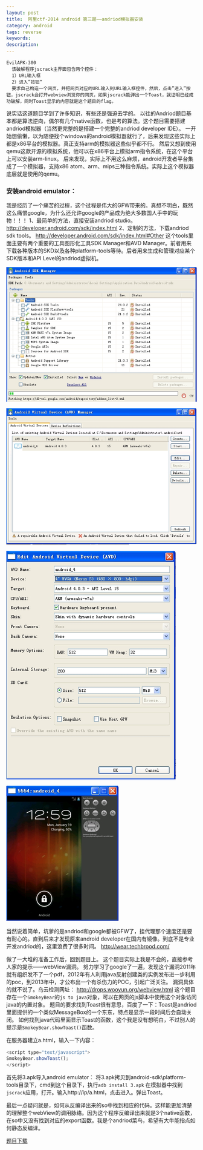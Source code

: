 ```yaml
---
layout: post
title:  阿里ctf-2014 android 第三题——andriod模拟器安装
category: android
tags: reverse
keywords: 
description: 
---
```


```
EvilAPK-300
  该破解程序jscrack主界面包含两个控件：
  1）URL输入框
  2）进入”按钮“
  要求自己构造一个网页，并把网页对应的URL输入到URL输入框控件，然后，点击”进入”按钮，jscrack会打开webview浏览你的网页，如果jscrack能弹出一个Toast，就证明已经成功破解，同时Toast显示的内容就是这个题目的flag。
```

说实话这道题目学到了许多知识，有些还是强迫去学的。
以往的Andriod题目基本都是算法逆向，偶尔有几个native函数，也是考的算法。这个题目需要搭建andriod模拟器（当然更完整的是搭建一个完整的andriod developer IDE）。
一开始想偷懒，以为随便找个windows的android模拟器就行了，后来发现这些实际上都是x86平台的模拟器。真正支持arm的模拟器这些似乎都不行。
然后又想到使用qemu这款开源的模拟系统，他可以在x86平台上模拟arm指令系统，在这个平台上可以安装arm-linux。
后来发现，实际上不用这么麻烦，android开发者平台集成了一个模拟器，支持x86 atom、arm、mips三种指令系统。实际上这个模拟器底层就是使用的qemu。

### 安装android emulator：
我是经历了一个痛苦的过程，这个过程是伟大的GFW带来的。真想不明白，既然这么痛恨google，为什么还允许google的产品成为绝大多数国人手中的玩物！！！
1、最简单的方法，直接安装andriod studio。
http://developer.android.com/sdk/index.html
2、定制的方法，下载andriod sdk tools。
http://developer.android.com/sdk/index.html#Other
这个tools里面主要有两个重要的工具图形化工具SDK Manager和AVD Manager。前者用来下载各种版本的SKD以及各种platform-tools等待。后者用来生成和管理对应某个SDK版本和API Level的andriod虚拟机。

![图](/public/img/2015-01-19-alictf-2014_android_No3_install_emulator-1.jpg)

![图](/public/img/2015-01-19-alictf-2014_android_No3_install_emulator-2.jpg)

![图](/public/img/2015-01-19-alictf-2014_android_No3_install_emulator-3.jpg)

![图](/public/img/2015-01-19-alictf-2014_android_No3_install_emulator-4.jpg)

当然说着简单，坑爹的是andriod和google都被GFW了，挂代理那个速度还是要有耐心的。直到后来才发现原来android developer在国内有镜像。到底不是专业开发andriod的，这里浪费了很多时间。
http://wear.techbrood.com/


做了一大堆的准备工作后，回到题目上。
这个题目实际上我是不会的，直接参考人家的提示——webView漏洞。
努力学习了google了一遍，发现这个漏洞2011年就有组织发不了一个pdf，2012年有人利用java反射创建类的实例发布进一步利用的poc，到2013年中，才公布出一个有杀伤力的POC，引起广泛关注。
漏洞具体的就不说了。乌云检测网址：
http://drops.wooyun.org/webview.html
这个题目存在一个`SmokeyBear`的`js to java`对象，可以在网页的js脚本中使用这个对象访问java的内置对象。
题目的要求找到Toast很有意思，百度了一下：Toast是andriod里面提供的一个类似MessageBox的一个东东，特点是显示一段时间后会自动关闭。
如何找到java代码里面显示Toast的函数，这个我是没有想明白，不过别人的提示是`SmokeyBear.showToast()`函数。

在服务器建立a.html，输入一下内容：
```javascript
<script type="text/javascript">
SmokeyBear.showToast();
</script>
```

首先将3.apk导入android emulator：
将3.apk拷贝到android-sdk\platform-tools目录下，cmd到这个目录下，执行`adb install 3.apk`
在模拟器中找到`jscrack`应用，打开。输入http://ip/a.html，点击进入。弹出Toast。


最后一点疑问就是，如何从反编译出来的so中找到相应的代码。这样能更加清楚的理解整个webView的调用脉络。因为这个程序反编译出来就是3个native函数，在so中又没有找到对应的export函数。我是个andriod菜鸟，希望有大牛能指点如何静态反编译。

[题目下载](/public/download/2015-01-19-alictf-2014_android_No3_install_emulator-3.rar)